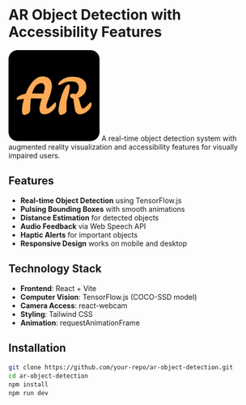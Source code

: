 # AR Object Detection with Accessibility Features

![AR Object Detection Demo](public/apple-touch-icon.png)
A real-time object detection system with augmented reality visualization and accessibility features for visually impaired users.

## Features
- **Real-time Object Detection** using TensorFlow.js
- **Pulsing Bounding Boxes** with smooth animations
- **Distance Estimation** for detected objects
- **Audio Feedback** via Web Speech API
- **Haptic Alerts** for important objects
- **Responsive Design** works on mobile and desktop

## Technology Stack
- **Frontend**: React + Vite
- **Computer Vision**: TensorFlow.js (COCO-SSD model)
- **Camera Access**: react-webcam
- **Styling**: Tailwind CSS
- **Animation**: requestAnimationFrame

## Installation
```bash
git clone https://github.com/your-repo/ar-object-detection.git
cd ar-object-detection
npm install
npm run dev